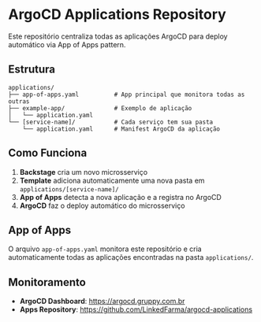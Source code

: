 # ArgoCD Applications Repository

Este repositório centraliza todas as aplicações ArgoCD para deploy automático via App of Apps pattern.

## Estrutura

```
applications/
├── app-of-apps.yaml          # App principal que monitora todas as outras
├── example-app/              # Exemplo de aplicação
│   └── application.yaml
└── [service-name]/           # Cada serviço tem sua pasta
    └── application.yaml      # Manifest ArgoCD da aplicação
```

## Como Funciona

1. **Backstage** cria um novo microsserviço
2. **Template** adiciona automaticamente uma nova pasta em `applications/[service-name]/`
3. **App of Apps** detecta a nova aplicação e a registra no ArgoCD
4. **ArgoCD** faz o deploy automático do microsserviço

## App of Apps

O arquivo `app-of-apps.yaml` monitora este repositório e cria automaticamente todas as aplicações encontradas na pasta `applications/`.

## Monitoramento

- **ArgoCD Dashboard**: https://argocd.gruppy.com.br
- **Apps Repository**: https://github.com/LinkedFarma/argocd-applications
